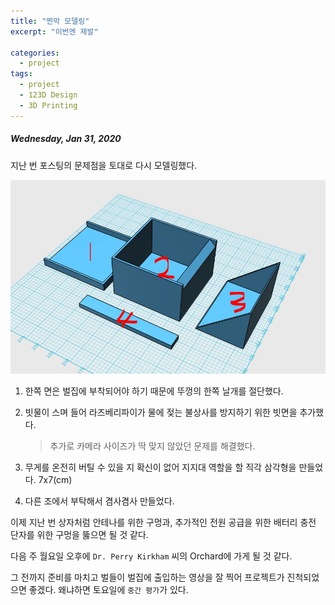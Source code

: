 ```yaml
---
title: "찐막 모델링"
excerpt: "이번엔 제발"

categories:
  - project
tags:
  - project
  - 123D Design
  - 3D Printing
---
```


##### Wednesday, Jan 31, 2020

지난 번 포스팅의 문제점을 토대로 다시 모델링했다.

![](https://raw.githubusercontent.com/beeot/beeot.github.io/master/_docs/project/0131_3d_design_3rd.jpg)

1. 한쪽 면은 벌집에 부착되어야 하기 때문에 뚜껑의 한쪽 날개를 절단했다.

2. 빗물이 스며 들어 라즈베리파이가 물에 젖는 불상사를 방지하기 위한 빗면을 추가했다.

   > 추가로 카메라 사이즈가 딱 맞지 않았던 문제를 해결했다.

3. 무게를 온전히 버틸 수 있을 지 확신이 없어 지지대 역할을 할 직각 삼각형을 만들었다. 7x7(cm)

4. 다른 조에서 부탁해서 겸사겸사 만들었다.

이제 지난 번 상자처럼 안테나를 위한 구멍과, 추가적인 전원 공급을 위한 배터리 충전 단자를 위한 구멍을 뚫으면 될 것 같다.

다음 주 월요일 오후에 `Dr. Perry Kirkham` 씨의 Orchard에 가게 될 것 같다.

그 전까지 준비를 마치고 벌들이 벌집에 출입하는 영상을 잘 찍어 프로젝트가 진척되었으면 좋겠다. 왜냐하면 토요일에 `중간 평가`가 있다.

